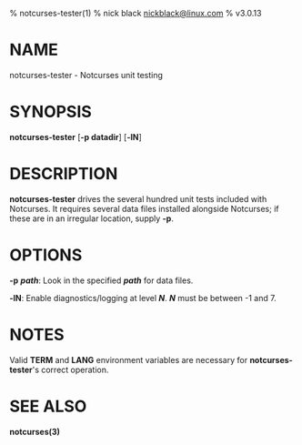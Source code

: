 % notcurses-tester(1)
% nick black <nickblack@linux.com>
% v3.0.13

# NAME

notcurses-tester - Notcurses unit testing

# SYNOPSIS

**notcurses-tester** [**-p datadir**] [**-lN**]

# DESCRIPTION

**notcurses-tester** drives the several hundred unit tests included with
Notcurses. It requires several data files installed alongside Notcurses;
if these are in an irregular location, supply **-p**.

# OPTIONS

**-p** ***path***: Look in the specified ***path*** for data files.

**-lN**: Enable diagnostics/logging at level ***N***. ***N*** must be
between -1 and 7.

# NOTES

Valid **TERM** and **LANG** environment variables are necessary for
**notcurses-tester**'s correct operation.

# SEE ALSO

**notcurses(3)**

